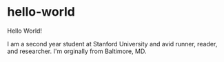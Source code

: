 # hello-world

Hello World!

I am a second year student at Stanford University and avid runner, reader, and researcher. I'm orginally from Baltimore, MD.



